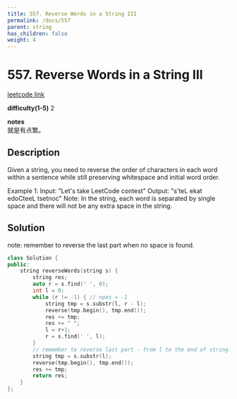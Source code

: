 ```yaml
---
title: 557. Reverse Words in a String III
permalink: /docs/557
parent: string
has_children: false
weight: 4
---
```

# 557. Reverse Words in a String III
[leetcode link](https://leetcode.com/problems/reverse-words-in-a-string-iii/)

**difficulty(1-5)** 
2

**notes**   
就是有点繁。

## Description
Given a string, you need to reverse the order of characters in each word within a sentence while still preserving whitespace and initial word order.

Example 1:
Input: "Let's take LeetCode contest"
Output: "s'teL ekat edoCteeL tsetnoc"
Note: In the string, each word is separated by single space and there will not be any extra space in the string.

## Solution
note:
remember to reverse the last part when no space is found. 

```c++
class Solution {
public:
    string reverseWords(string s) {
        string res;
        auto r = s.find(' ', 0);
        int l = 0;
        while (r != -1) { // npos = -1
            string tmp = s.substr(l, r - l);
            reverse(tmp.begin(), tmp.end());
            res += tmp;
            res += " ";
            l = r+1;
            r = s.find(' ', l);
        }
        // remember to reverse last part - from l to the end of string.
        string tmp = s.substr(l);
        reverse(tmp.begin(), tmp.end());
        res += tmp;
        return res;
    }
};
```